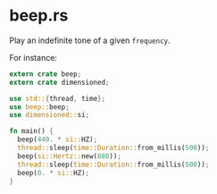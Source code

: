 # beep.rs

Play an indefinite tone of a given `frequency`.

For instance:

```rust
extern crate beep;
extern crate dimensioned;

use std::{thread, time};
use beep::beep;
use dimensioned::si;

fn main() {
  beep(440. * si::HZ);
  thread::sleep(time::Duration::from_millis(500));
  beep(si::Hertz::new(880));
  thread::sleep(time::Duration::from_millis(500));
  beep(0. * si::HZ);
}
```